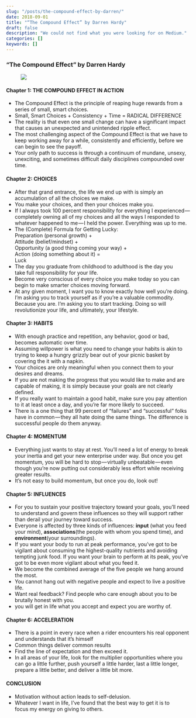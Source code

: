 ```yaml
---
slug: "/posts/the-compound-effect-by-darren/"
date: 2018-09-01
title: "“The Compound Effect” by Darren Hardy"
draft: false
description: "We could not find what you were looking for on Medium."
categories: []
keywords: []
---
```


### “The Compound Effect” by Darren Hardy

<figure>

![](/images2/the-compound-effect-by-darren-0.jpg)

</figure>

#### Chapter 1: THE COMPOUND EFFECT IN ACTION

*   The Compound Effect is the principle of reaping huge rewards from a series of small, smart choices.
*   Small, Smart Choices + Consistency + Time = RADICAL DIFFERENCE
*   The reality is that even one small change can have a significant impact that causes an unexpected and unintended ripple effect.
*   The most challenging aspect of the Compound Effect is that we have to keep working away for a while, consistently and efficiently, before we can begin to see the payoff.
*   Your only path to success is through a continuum of mundane, unsexy, unexciting, and sometimes difficult daily disciplines compounded over time.

#### Chapter 2: CHOICES

*   After that grand entrance, the life we end up with is simply an accumulation of all the choices we make.
*   You make your choices, and then your choices make you.
*   If I always took 100 percent responsibility for everything I experienced — completely owning all of my choices and all the ways I responded to whatever happened to me — I held the power. Everything was up to me.
*   The (Complete) Formula for Getting Lucky:  
    Preparation (personal growth) +  
    Attitude (belief/mindset) +  
    Opportunity (a good thing coming your way) +  
    Action (doing something about it) =  
    Luck
*   The day you graduate from childhood to adulthood is the day you  
    take full responsibility for your life.
*   Become very conscious of every choice you make today so you can begin to make smarter choices moving forward.
*   At any given moment, I want you to know exactly how well you’re doing. I’m asking you to track yourself as if you’re a valuable commodity. Because you are. I’m asking you to start tracking. Doing so will revolutionize your life, and ultimately, your lifestyle.

#### Chapter 3: HABITS

*   With enough practice and repetition, any behavior, good or bad, becomes automatic over time.
*   Assuming willpower is what you need to change your habits is akin to trying to keep a hungry grizzly bear out of your picnic basket by covering the it with a napkin.
*   Your choices are only meaningful when you connect them to your desires and dreams.
*   If you are not making the progress that you would like to make and are capable of making, it is simply because your goals are not clearly defined.
*   If you really want to maintain a good habit, make sure you pay attention to it at least once a day, and you’re far more likely to succeed.
*   There is a one thing that 99 percent of “failures” and “successful” folks have in common — they all hate doing the same things. The difference is successful people do them anyway.

#### Chapter 4: MOMENTUM

*   Everything just wants to stay at rest. You’ll need a lot of energy to break your inertia and get your new enterprise under way. But once you get momentum, you will be hard to stop — virtually unbeatable — even though you’re now putting out considerably less effort while receiving greater results.
*   It’s not easy to build momentum, but once you do, look out!

#### Chapter 5: INFLUENCES

*   For you to sustain your positive trajectory toward your goals, you’ll need to understand and govern these influences so they will support rather than derail your journey toward success.
*   Everyone is affected by three kinds of influences: **input** (what you feed your mind), **associations**(the people with whom you spend time), and **environment**(your surroundings).
*   If you want your body to run at peak performance, you’ve got to be vigilant about consuming the highest-quality nutrients and avoiding tempting junk food. If you want your brain to perform at its peak, you’ve got to be even more vigilant about what you feed it.
*   We become the combined average of the five people we hang around the most.
*   You cannot hang out with negative people and expect to live a positive life.
*   Want real feedback? Find people who care enough about you to be brutally honest with you.
*   you will get in life what you accept and expect you are worthy of.

#### Chapter 6: ACCELERATION

*   There is a point in every race when a rider encounters his real opponent and understands that it’s himself
*   Common things deliver common results
*   Find the line of expectation and then exceed it.
*   In all areas of your life, look for the multiplier opportunities where you can go a little further, push yourself a little harder, last a little longer, prepare a little better, and deliver a little bit more.

#### CONCLUSION

*   Motivation without action leads to self-delusion.
*   Whatever I want in life, I’ve found that the best way to get it is to  
    focus my energy on giving to others.
